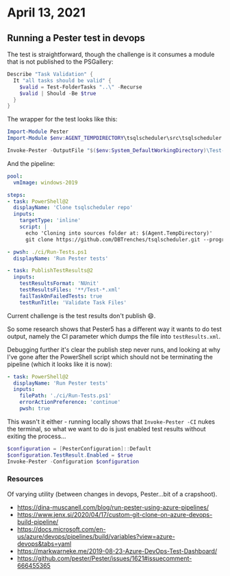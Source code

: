 # April 13, 2021

## Running a Pester test in devops

The test is straightforward, though the challenge is it consumes a module that is not published to the PSGallery:

```powershell
Describe "Task Validation" {
  It "all tasks should be valid" {
    $valid = Test-FolderTasks "..\" -Recurse
    $valid | Should -Be $true
  }
}
```

The wrapper for the test looks like this:

```powershell
Import-Module Pester
Import-Module $env:AGENT_TEMPDIRECTORY\tsqlscheduler\src\tsqlscheduler -Force -Verbose

Invoke-Pester -OutputFile "$($env:System_DefaultWorkingDirectory)\Test-Results.xml" -OutputFormat NUnitXml -Path .\CI.tests.ps1 -Verbose
```

And the pipeline:

```yaml
pool:
  vmImage: windows-2019

steps:
- task: PowerShell@2
  displayName: 'Clone tsqlscheduler repo'
  inputs:
    targetType: 'inline'
    script: |
      echo 'Cloning into sources folder at: $(Agent.TempDirectory)'
      git clone https://github.com/DBTrenches/tsqlscheduler.git --progress $(Agent.TempDirectory)\tsqlscheduler

- pwsh: ./ci/Run-Tests.ps1
  displayName: 'Run Pester tests'

- task: PublishTestResults@2
  inputs:
    testResultsFormat: 'NUnit'
    testResultsFiles: '**/Test-*.xml'
    failTaskOnFailedTests: true
    testRunTitle: 'Validate Task Files'
```

Current challenge is the test results don't publish :smile:.

So some research shows that Pester5 has a different way it wants to do test output, namely the CI parameter which dumps the file into `testResults.xml`.

Debugging further it's clear the publish step never runs, and looking at why I've gone after the PowerShell script which should not be terminating the pipeline (which it looks like it is now):

```yaml
- task: PowerShell@2
  displayName: 'Run Pester tests'
  inputs:
    filePath: './ci/Run-Tests.ps1'
    errorActionPreference: 'continue'
    pwsh: true
```

This wasn't it either - running locally shows that `Invoke-Pester -CI` nukes the terminal, so what we want to do is just enabled test results without exiting the process...

```powershell
$configuration = [PesterConfiguration]::Default
$configuration.TestResult.Enabled = $true
Invoke-Pester -Configuration $configuration
```

### Resources

Of varying utility (between changes in devops, Pester...bit of a crapshoot).

- https://dina-muscanell.com/blog/run-pester-using-azure-pipelines/
- https://www.jenx.si/2020/04/17/custom-git-clone-on-azure-devops-build-pipeline/
- https://docs.microsoft.com/en-us/azure/devops/pipelines/build/variables?view=azure-devops&tabs=yaml
- https://markwarneke.me/2019-08-23-Azure-DevOps-Test-Dashboard/
- https://github.com/pester/Pester/issues/1621#issuecomment-666455365